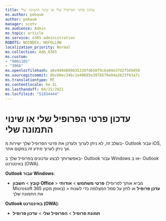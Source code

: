 ```yaml
---
title: עדכון פרטי הפרופיל שלי או שינוי התמונה שלי
ms.author: pebaum
author: pebaum
manager: scotv
ms.audience: Admin
ms.topic: article
ms.service: o365-administration
ROBOTS: NOINDEX, NOFOLLOW
localization_priority: Normal
ms.collection: Adm_O365
ms.custom:
- "9001105"
- "3066"
ms.openlocfilehash: a6e9494889035320fd658f9c6a04e37d2f569d50
ms.sourcegitcommit: 8bc60ec34bc1e40685e3976576e04a2623f63a7c
ms.translationtype: MT
ms.contentlocale: he-IL
ms.lasthandoff: 04/15/2021
ms.locfileid: "51834444"
---
```

# <a name="update-my-profile-information-or-change-my-picture"></a>עדכון פרטי הפרופיל שלי או שינוי התמונה שלי

בשלב זה, לא ניתן לערוך ולעדכן את פרטי הפרופיל שלך ישירות מ- Outlook עבור iOS, אך ניתן לערוך מידע זה במקום אחר. 

באפשרותך לבצע עדכונים בפרופיל שלך ב- Outlook עבור Windows או ב- Outlook באינטרנט (OWA). 

**Outlook עבור Windows**: 

- **קובץ**  >  **חשבון Office**  >  **פרטי משתמש**  >  **אודותי** (מביא אותך לפרופיל Microsoft 365 באופן מקוון) > **עדכן פרופיל** או לחץ על סמל המצלמה כדי לשנות את התמונה שלך  
  
**Outlook באינטרנט (OWA)**: 

- **תמונת פרופיל**  >  **הפרופיל שלי**  >  **עדכון פרופיל**
